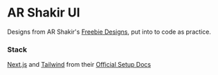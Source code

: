 # AR Shakir UI

Designs from AR Shakir's [Freebie Designs](https://arshakir.com/for-followers), put into to code as practice.

### Stack

[Next.js](https://nextjs.org) and [Tailwind](https://tailwindcss.com) from their [Official Setup Docs](https://tailwindcss.com/docs/guides/nextjs)
